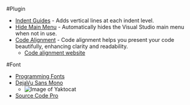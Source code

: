 #Plugin
* [Indent Guides](https://visualstudiogallery.msdn.microsoft.com/e792686d-542b-474a-8c55-630980e72c30) - Adds vertical lines at each indent level.
* [Hide Main Menu](https://visualstudiogallery.msdn.microsoft.com/bdbcffca-32a6-4034-8e89-c31b86ad4813) - Automatically hides the Visual Studio main menu when not in use.
* [Code Alignment](https://visualstudiogallery.msdn.microsoft.com/7179e851-a263-44b7-a177-1d31e33c84fd) - Code alignment helps you present your code beautifully, enhancing clarity and readability.
  * [Code alignment website](http://www.codealignment.com/)

#Font
* [Programming Fonts](http://hivelogic.com/articles/top-10-programming-fonts/)
* [DejaVu Sans Mono](http://dejavu-fonts.org/wiki/index.php?title=Main_Page)
  * ![Image of Yaktocat](http://hivelogic.com/images/u/deja-vu-sans-mono.png)
* [Source Code Pro](http://adobe-fonts.github.io/source-code-pro/)
